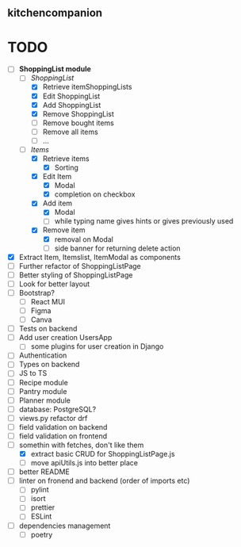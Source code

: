 ## kitchencompanion
# TODO
- [ ] **ShoppingList module**
    - [ ] *ShoppingList*
        - [x] Retrieve itemShoppingLists
        - [x] Edit ShoppingList
        - [x] Add ShoppingList
        - [x] Remove ShoppingList
        - [ ] Remove bought items
        - [ ] Remove all items
        - [ ] ...
    - [ ] *Items*
        - [x] Retrieve items
            - [x] Sorting
        - [x] Edit Item
            - [x] Modal
            - [x] completion on checkbox
        - [x] Add item
            - [x] Modal
            - [ ] while typing name gives hints or gives previously used
        - [x] Remove item
            - [x] removal on Modal
            - [ ] side banner for returning delete action
- [x] Extract Item, Itemslist, ItemModal as components
- [ ] Further refactor of ShoppingListPage
- [ ] Better styling of ShoppingListPage
- [ ] Look for better layout
- [ ] Bootstrap?
    - [ ] React MUI
    - [ ] Figma
    - [ ] Canva
- [ ] Tests on backend
- [ ] Add user creation UsersApp
    - [ ] some plugins for user creation in Django
- [ ] Authentication
- [ ] Types on backend
- [ ] JS to TS
- [ ] Recipe module
- [ ] Pantry module
- [ ] Planner module
- [ ] database: PostgreSQL?
- [ ] views.py refactor drf
- [ ] field validation on backend
- [ ] field validation on frontend
- [ ] somethin with fetches, don't like them
    - [x] extract basic CRUD for ShoppingListPage.js
    - [ ] move apiUtils.js into better place
- [ ] better README
- [ ] linter on fronend and backend (order of imports etc)
    - [ ] pylint
    - [ ] isort
    - [ ] prettier
    - [ ] ESLint
- [ ] dependencies management
    - [ ] poetry